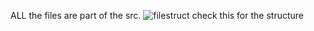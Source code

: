 ALL the files are part of the src.
![filestruct](https://github.com/user-attachments/assets/3b696613-7202-4f4f-a528-ee8a9287761c)
check this for the structure
